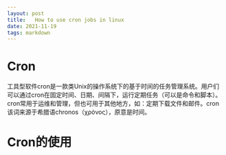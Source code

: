 ```yaml
---
layout: post
title:   How to use cron jobs in linux
date: 2021-11-19
tags: markdown    
---
```


# Cron

工具型软件cron是一款类Unix的操作系统下的基于时间的任务管理系统。用户们可以通过cron在固定时间、日期、间隔下，运行定期任务（可以是命令和脚本）。cron常用于运维和管理，但也可用于其他地方，如：定期下载文件和邮件。cron该词来源于希腊语chronos（χρόνος），原意是时间。

# Cron的使用

